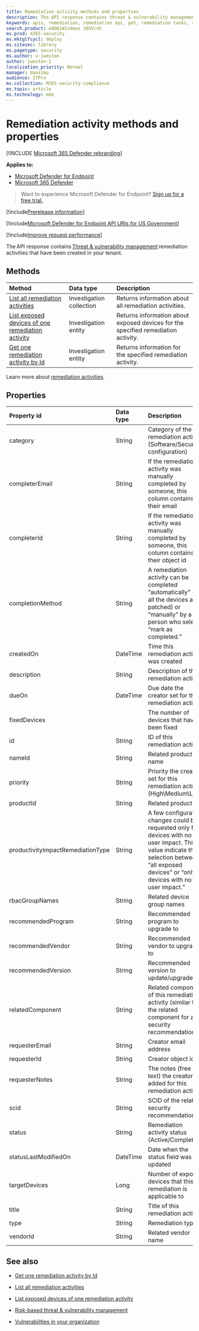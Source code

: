 ```yaml
---
title: Remediation activity methods and properties
description: The API response contains threat & vulnerability management remediation activities created in your tenant. You can request all the remediation activities, only one remediation activity, or information about exposed devices for a selected remediation task.
keywords: apis, remediation, remediation api, get, remediation tasks, remediation methods, remediation properties,
search.product: eADQiWindows 10XVcnh
ms.prod: m365-security
ms.mktglfcycl: deploy
ms.sitesec: library
ms.pagetype: security
ms.author: v-jweston
author: jweston-1
localization_priority: Normal
manager: dansimp
audience: ITPro
ms.collection: M365-security-compliance
ms.topic: article
ms.technology: mde
---
```


# Remediation activity methods and properties

[!INCLUDE [Microsoft 365 Defender rebranding](../../includes/microsoft-defender.md)]

**Applies to:**

- [Microsoft Defender for Endpoint](https://go.microsoft.com/fwlink/p/?linkid=2154037)
- [Microsoft 365 Defender](https://go.microsoft.com/fwlink/?linkid=2118804)

> Want to experience Microsoft Defender for Endpoint? [Sign up for a free trial.](https://www.microsoft.com/microsoft-365/windows/microsoft-defender-atp?ocid=docs-wdatp-exposedapis-abovefoldlink)

[!include[Prerelease information](../../includes/prerelease.md)]

[!include[Microsoft Defender for Endpoint API URIs for US Government](../../includes/microsoft-defender-api-usgov.md)]

[!include[Improve request performance](../../includes/improve-request-performance.md)]

The API response contains [Threat & vulnerability management](next-gen-threat-and-vuln-mgt.md) remediation activities that have been created in your tenant.  

## Methods

Method | Data type | Description
:---|:---|:---
[List all remediation activities](get-remediation-all-activities.md) | Investigation collection | Returns information about all remediation activities.
[List exposed devices of one remediation activity](get-remediation-exposed-devices-activities.md) | Investigation entity | Returns information about exposed devices for the specified remediation activity.
[Get one remediation activity by Id](get-remediation-one-activity.md) | Investigation entity | Returns information for the specified remediation activity.

Learn more about [remediation activities](tvm-remediation.md).

## Properties

Property id | Data type | Description
:---|:---|:---
category | String | Category of the remediation activity (Software/Security configuration)
completerEmail | String | If the remediation activity was manually completed by someone, this column contains their email
completerId | String | If the remediation activity was manually completed by someone, this column contains their object id
completionMethod | String | A remediation activity can be completed “automatically” (if all the devices are patched) or “manually” by a person who selects “mark as completed.”
createdOn | DateTime | Time this remediation activity was created
description | String | Description of this remediation activity
dueOn | DateTime | Due date the creator set for this remediation activity
fixedDevices |  | The number of devices that have been fixed
id | String | ID of this remediation activity
nameId | String | Related product name
priority | String | Priority the creator set for this remediation activity (High\Medium\Low)
productId | String | Related product ID
productivityImpactRemediationType | String | A few configuration changes could be requested only for devices with no user impact. This value indicate the selection between “all exposed devices” or “only devices with no user impact.”
rbacGroupNames | String | Related device group names
recommendedProgram | String | Recommended program to upgrade to
recommendedVendor | String | Recommended vendor to upgrade to
recommendedVersion | String | Recommended version to update/upgrade to
relatedComponent | String | Related component of this remediation activity (similar to the related component for a security recommendation)
requesterEmail | String | Creator email address
requesterId | String | Creator object id
requesterNotes | String | The notes (free text) the creator added for this remediation activity
scid | String | SCID of the related security recommendation
status | String | Remediation activity status (Active/Completed)
statusLastModifiedOn | DateTime | Date when the status field was updated
targetDevices | Long | Number of exposed devices that this remediation is applicable to
title | String | Title of this remediation activity
type | String | Remediation type
vendorId | String | Related vendor name

## See also

- [Get one remediation activity by Id](get-remediation-one-activity.md)

- [List all remediation activities](get-remediation-all-activities.md)

- [List exposed devices of one remediation activity](get-remediation-exposed-devices-activities.md)

- [Risk-based threat & vulnerability management](next-gen-threat-and-vuln-mgt.md)

- [Vulnerabilities in your organization](tvm-weaknesses.md)

